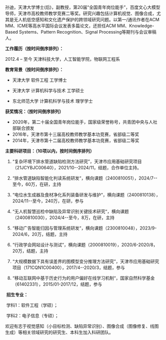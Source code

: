 ​                   孙迪，天津大学博士(后)，副教授，第20届“全国青年岗位能手”，百度文心大模型导师，天津市高校教师教学竞赛二等奖。研究兴趣包括计算机视觉、图像合成，尤其是无人机低空感知和文化遗产保护的跨领域研究问题。以第一/通讯作者在ACM MM、ICME等高水平国际会议发表多篇论文，还担任ACM MM、Knowledge-Based Systems、Pattern Recognition、Signal Processing等期刊与会议审稿人。	

**工作履历（按时间倒序排列）：**

2012.4 – 至今 天津科技大学，人工智能学院，物联网工程系

**教育背景（按时间倒序排列）：**

- 天津大学  软件工程  工学博士

- 天津大学  计算机科学与技术  工学硕士

- 东北师范大学  计算机科学与技术  理学学士


**获奖情况：（按时间倒序排列）**

- 2020年，第二十届全国青年岗位能手，国家级荣誉称号，共青团中央与人社部联合颁发      
- 2016年，天津市第十三届高校教师教学基本功竞赛，省部级二等奖
- 2014年，天津市第十二届高校教师教学基本功竞赛，省部级二等奖

**主要科研项目：（10项以内，按时间倒序排列）**

1. “复杂环境下排水管道缺陷检测方法研究”，天津市应用基础研究项目（21JCYBJC00640），2021/10--2024/11，结题，合作单位主持。

2. “排水管道缺陷智能化判读系统研发“，横向课题（2400810051），2024/7--至今，60万，在研，主持

3.  “电位水生成器及食材净化系列装备研发与维护“，横向课题（2400810138），2024/11--至今，240万，在研，参与

4.  “无人机智慧巡检中缺陷及异常识别关键技术研究“，横向课题（2400810030），2024/4--至今，8万，在研，主持

5.  “移动广告智能归因与管理系统研发“，横向课题（2300810048），2023/9-2024/6，20万，结题，主持

6.  “行政学会网站设计与测试“，横向课题（2000810019），2020/6-2020/8，20万，结题，主持

7.   “大规模数据下具有误差界的图模型变分推理方法研究”，天津市应用基础研究项目（171CQN1C00400），2017/4--2020/3，结题，参与

8.  “移动互联网中基于历史行为的用户偏好在线学习机制“，国家自然科学基金（61402331），2015/01-2017/12，结题，参与


​        **招生专业：**

​        学科1：软件工程（学硕）；

​        学科2：电子信息（专硕）；

​        欢迎有志于视觉感知（小目标检测、缺陷异常识别）、图像合成（图像修复、线图生成）等相关领域研究的研究生、本科生加入科研团队。
